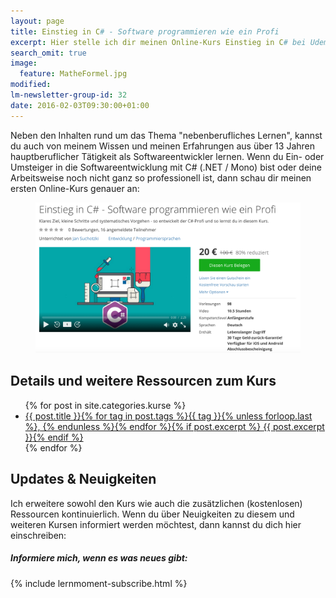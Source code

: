 ```yaml
---
layout: page
title: Einstieg in C# - Software programmieren wie ein Profi
excerpt: Hier stelle ich dir meinen Online-Kurs Einstieg in C# bei Udemy vor.
search_omit: true
image:
  feature: MatheFormel.jpg
modified:
lm-newsletter-group-id: 32
date: 2016-02-03T09:30:00+01:00
---
```


Neben den Inhalten rund um das Thema "nebenberufliches Lernen", kannst du auch von meinem Wissen und meinen Erfahrungen aus über 13 Jahren hauptberuflicher Tätigkeit als Softwareentwickler lernen. Wenn du Ein- oder Umsteiger in die Softwareentwicklung mit C# (.NET / Mono) bist oder deine Arbeitsweise noch nicht ganz so professionell ist, dann schau dir meinen ersten Online-Kurs genauer an:

<figure>
	<a href="https://www.udemy.com/einstieg-in-csharp-software-programmieren-wie-ein-profi/?couponCode=UCsK_EinSta" target="_blank"><img src="/images/UCsK_LandingPage_Rabatt_Gross.png" alt="image"></a>
</figure>

## Details und weitere Ressourcen zum Kurs

<ul class="post-list">
{% for post in site.categories.kurse %} 
  <li><article><a href="{{ site.url }}{{ post.url }}">{{ post.title }}<span class="entry-date">{% for tag in post.tags %}{{ tag }}{% unless forloop.last %}, {% endunless %}{% endfor %}</span>{% if post.excerpt %} <span class="excerpt">{{ post.excerpt }}</span>{% endif %}</a></article></li>
{% endfor %}
</ul>

## Updates & Neuigkeiten

Ich erweitere sowohl den Kurs wie auch die zusätzlichen (kostenlosen) Ressourcen kontinuierlich. Wenn du über Neuigkeiten zu diesem und weiteren Kursen informiert werden möchtest, dann kannst du dich hier einschreiben:

<div class="subscribe-notice">
	<h5>Informiere mich, wenn es was neues gibt:</h5>
	{% include lernmoment-subscribe.html %}
</div>

